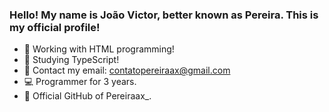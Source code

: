 ### Hello! My name is João Victor, better known as Pereira. This is my official profile!

- 🔭 Working with HTML programming!
- 🌱 Studying TypeScript!
- 📩 Contact my email: contatopereiraax@gmail.com
- 💻 Programmer for 3 years.
- 🔨 Official GitHub of Pereiraax_.
